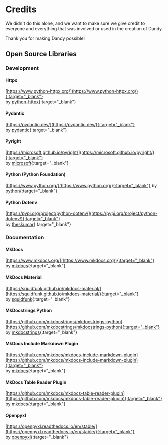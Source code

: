 # Credits

We didn't do this alone, and we want to make sure we give credit to everyone and everything that was involved or used in the creation of Dandy.

Thank you for making Dandy possible!

## Open Source Libraries

### Development

#### Httpx
[https://www.python-httpx.org/](https://www.python-httpx.org/){:target="_blank"}<br>
by [python-httpx](https://github.com/encode/httpx){:target="_blank"}

#### Pydantic
[https://pydantic.dev/](https://pydantic.dev/){:target="_blank"}<br>
by [pydantic](https://github.com/pydantic){:target="_blank"}

#### Pyright
[https://microsoft.github.io/pyright/](https://microsoft.github.io/pyright/){:target="_blank"}<br>
by [microsoft](https://github.com/microsoft){:target="_blank"}

#### Python (Python Foundation)
[https://www.python.org/](https://www.python.org/){:target="_blank"}
by [python](https://github.com/python){:target="_blank"}

#### Python Dotenv
[https://pypi.org/project/python-dotenv/](https://pypi.org/project/python-dotenv/){:target="_blank"}<br>
by [theskumar](https://github.com/theskumar){:target="_blank"}

### Documentation

#### MkDocs
[https://www.mkdocs.org/](https://www.mkdocs.org/){:target="_blank"}<br>
by [mkdocs](https://github.com/mkdocs){:target="_blank"}

#### MkDocs Material
[https://squidfunk.github.io/mkdocs-material/](https://squidfunk.github.io/mkdocs-material/){:target="_blank"}<br>
by [squidfunk](https://github.com/squidfunk){:target="_blank"}

#### MkDocstrings Python
[https://github.com/mkdocstrings/mkdocstrings-python](https://github.com/mkdocstrings/mkdocstrings-python){:target="_blank"}<br>
by [mkdocstrings](https://github.com/mkdocstrings){:target="_blank"}

#### MkDocs Include Markdown Plugin
[https://github.com/mkdocs/mkdocs-include-markdown-plugin](https://github.com/mkdocs/mkdocs-include-markdown-plugin){:target="_blank"}<br>
by [mkdocs](https://github.com/mkdocs){:target="_blank"}

#### MkDocs Table Reader Plugin
[https://github.com/mkdocs/mkdocs-table-reader-plugin](https://github.com/mkdocs/mkdocs-table-reader-plugin){:target="_blank"}<br>
by [mkdocs](https://github.com/mkdocs){:target="_blank"}

#### Openpyxl
[https://openpyxl.readthedocs.io/en/stable/](https://openpyxl.readthedocs.io/en/stable/){:target="_blank"}<br>
by [openpyxl](https://github.com/openpyxl){:target="_blank"}

